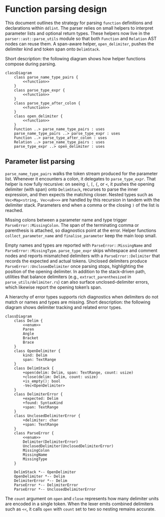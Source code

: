 # Function parsing design

This document outlines the strategy for parsing `function` definitions and
declarations within `ddlint`. The parser relies on small helpers to interpret
parameter lists and optional return types. These helpers now live in the
`parser::ast::parse_utils` module so that both `Function` and `Relation` AST
nodes can reuse them. A span-aware helper, `open_delimiter`, pushes the
delimiter kind and token span onto `DelimStack`.

Short description: the following diagram shows how helper functions compose
during parsing.

```mermaid
classDiagram
    class parse_name_type_pairs {
        <<function>>
    }
    class parse_type_expr {
        <<function>>
    }
    class parse_type_after_colon {
        <<function>>
    }
    class open_delimiter {
        <<function>>
    }
    Function ..> parse_name_type_pairs : uses
    parse_name_type_pairs ..> parse_type_expr : uses
    Function ..> parse_type_after_colon : uses
    Relation ..> parse_name_type_pairs : uses
    parse_type_expr ..> open_delimiter : uses
```

## Parameter list parsing

`parse_name_type_pairs` walks the token stream produced for the parameter list.
Whenever it encounters a colon, it delegates to `parse_type_expr`. That helper
is now fully recursive: on seeing `(`, `[`, `{`, or `<`, it pushes the opening
delimiter (with span) onto `DelimStack`, recurses to parse the inner
expression, and then expects the matching closer. Nested types such as
`Vec<Map<string, Vec<u8>>>` are handled by this recursion in tandem with the
delimiter stack. Parameters end when a comma or the closing `)` of the list is
reached.

Missing colons between a parameter name and type trigger
`ParseError::MissingColon`. The span of the terminating comma or parenthesis is
attached, so diagnostics point at the error. Helper functions
`collect_parameter_name` and `finalise_parameter` keep the main loop small.

Empty names and types are reported with `ParseError::MissingName` and
`ParseError::MissingType`. `parse_type_expr` skips whitespace and comment nodes
and reports mismatched delimiters with a `ParseError::Delimiter` that records
the expected and actual tokens. Unclosed delimiters produce
`ParseError::UnclosedDelimiter` once parsing stops, highlighting the position
of the opening delimiter. In addition to the stack-driven path, utilities that
balance delimiters (e.g., `extract_parenthesized` in
`parse_utils/delimiter.rs`) can also surface unclosed-delimiter errors, which
likewise report the opening token’s span.

A hierarchy of error types supports rich diagnostics when delimiters do not
match or names and types are missing. Short description: the following diagram
shows delimiter tracking and related error types.

```mermaid
classDiagram
    class Delim {
        <<enum>>
        Paren
        Angle
        Bracket
        Brace
    }
    class OpenDelimiter {
        kind: Delim
        span: TextRange
    }
    class DelimStack {
        +open(delim: Delim, span: TextRange, count: usize)
        +close(delim: Delim, count: usize)
        +is_empty(): bool
        -Vec<OpenDelimiter>
    }
    class DelimiterError {
        +expected: Delim
        +found: SyntaxKind
        +span: TextRange
    }
    class UnclosedDelimiterError {
        +delimiter: char
        +span: TextRange
    }
    class ParseError {
        <<enum>>
        Delimiter(DelimiterError)
        UnclosedDelimiter(UnclosedDelimiterError)
        MissingColon
        MissingName
        MissingType
    }

    DelimStack *-- OpenDelimiter
    OpenDelimiter *-- Delim
    DelimiterError *-- Delim
    ParseError *-- DelimiterError
    ParseError *-- UnclosedDelimiterError
```

The `count` argument on `open` and `close` represents how many delimiter units
are encoded in a single token. When the lexer emits combined delimiters such as
`<<`, it calls `open` with `count` set to two so nesting remains accurate.
